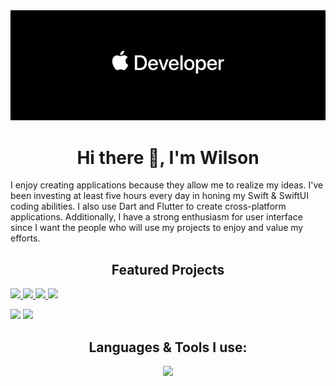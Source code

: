 <img src="https://github.com/WilsonMungai/WilsonMungai/blob/main/readme_banner.png"/>
<h1 align="center"> Hi there 👋, I'm Wilson</h1>

I enjoy creating applications because they allow me to realize my ideas. I've been investing at least five hours every day in honing my Swift & SwiftUI coding abilities. I also use Dart and Flutter to create cross-platform applications. Additionally, I have a strong enthusiasm for user interface since I want the people who will use my projects to enjoy and value my efforts.

<h2 align="center"> Featured Projects </h2>
<a href="https://github.com/WilsonMungai/iTrailer">
    <img src="https://user-images.githubusercontent.com/116983545/229994913-a3ba6e84-34fb-4e68-991a-c57370d79ce8.png" width=200/>
</a>
<a href="https://github.com/WilsonMungai/ios-Slot-Machine-Game">
    <img src="https://user-images.githubusercontent.com/116983545/229995577-59250f1f-3e49-4ccd-ba90-e67a09cd4b2c.png" width=200/>
</a>
<a href="https://github.com/WilsonMungai/Jikoni-iOS-Food-Ordering-App">
    <img src="https://user-images.githubusercontent.com/116983545/229996198-655b066d-a0ff-4982-8e42-5ab72608a4ed.png" width=200/>
</a>
<a href="https://github.com/WilsonMungai/news">
    <img src="https://user-images.githubusercontent.com/116983545/229996279-407e4111-75af-4d65-91fe-a893b0f790e9.png" width=200/>
</a>
        
<p align="justify>
  <a href="https://git.io/streak-stats"><img src="https://github-readme-stats.vercel.app/api?username=wilsonmungai&count_private=true&show_icons=true&theme=transparent" width="400" /></a>
  <a href="https://git.io/streak-stats"><img src="https://streak-stats.demolab.com?user=wilsonmungai&theme=transparent" width="425" /></a>
</p>
                                                                                                                                   
<h2 align="center"> Languages & Tools I use: </h2>
<p align="center">
    <a href="https://skillicons.dev"><img src="https://skillicons.dev/icons?i=swift,flutter,vscode,firebase,github,figma,stackoverflow,git,postman&theme=light"/></a>
</p>
                                                               
                                                                                                              
                                                                                                                                   
                                        


